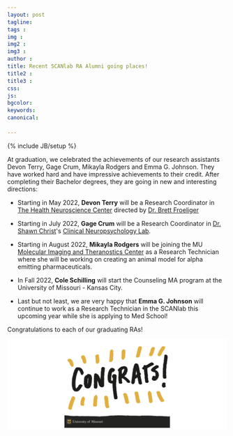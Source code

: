 ```yaml
---
layout: post
tagline: 
tags : 
img : 
img2 : 
img3 : 
author : 
title: Recent SCANlab RA Alumni going places!
title2 : 
title3 : 
css: 
js: 
bgcolor: 
keywords: 
canonical:

---
```

{% include JB/setup %}

At graduation, we celebrated the achievements of our research assistants Devon Terry, Gage Crum, Mikayla Rodgers and Emma G. Johnson. They have worked hard and have impressive achievements to their credit. After completing their Bachelor degrees, they are going in new and interesting directions:

<!--readmore-->

* Starting in May 2022, **Devon Terry** will be a Research Coordinator in [The Health Neuroscience Center](https://www.healthneurosciencecenter.com/) directed by [Dr. Brett Froeliger](https://medicine.missouri.edu/faculty/brett-froeliger-phd)

* Starting in July 2022, **Gage Crum** will be a Research Coordinator in [Dr. Shawn Christ](https://psychology.missouri.edu/people/christ)'s [Clinical Neuropsychology Lab](https://clinicalneurolab.missouri.edu/).

* Starting in August 2022, **Mikayla Rodgers** will be joining the MU [Molecular Imaging and Theranostics Center](https://mitc.missouri.edu/) as a Research Technician where she will be working on creating an animal model for alpha emitting pharmaceuticals. 

* In Fall 2022, **Cole Schilling** will start the Counseling MA program at the University of Missouri - Kansas City.

* Last but not least, we are very happy that **Emma G. Johnson** will continue to work as a Research Technician in the SCANlab this upcoming year while she is applying to Med School!

Congratulations to each of our graduating RAs!


![Grad2022](/assets/images/news/Card_Congrats.png)
